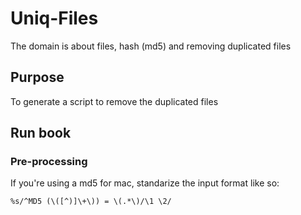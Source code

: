 # Uniq-Files

The domain is about files, hash (md5) and removing duplicated files

## Purpose

To generate a script to remove the duplicated files

## Run book

### Pre-processing

If you're using a md5 for mac, standarize the input format like so:

```
%s/^MD5 (\([^)]\+\)) = \(.*\)/\1 \2/
```


